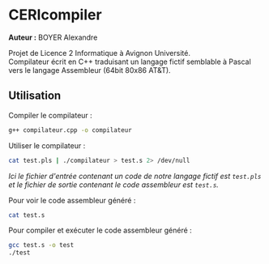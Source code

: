 # CERIcompiler

**Auteur :** BOYER Alexandre

Projet de Licence 2 Informatique à Avignon Université.  
Compilateur écrit en C++ traduisant un langage fictif semblable à Pascal vers le langage Assembleur (64bit 80x86 AT&T).

## Utilisation

Compiler le compilateur :

```bash
g++ compilateur.cpp -o compilateur
```

Utiliser le compilateur :

```bash
cat test.pls | ./compilateur > test.s 2> /dev/null
```

_Ici le fichier d'entrée contenant un code de notre langage fictif est `test.pls` et le fichier de sortie contenant le code assembleur est `test.s`._

Pour voir le code assembleur généré :

```bash
cat test.s
```

Pour compiler et exécuter le code assembleur généré :

```bash
gcc test.s -o test
./test
```

